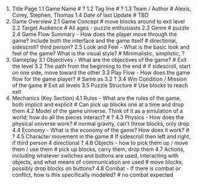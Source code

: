 1. Title Page
    1.1 Game Name
        # ?
    1.2 Tag line
        # ?
    1.3 Team / Author
        # Alexis, Corey, Stephen, Thomas
    1.4 Date of last Update
        # TBD
2. Game Overview
    2.1 Game Concept
        # move blocks around to exit level
    2.2 Target Audience
        # All ages - puzzle enthusiasts
    2.3 Genre
        # puzzle
    2.4 Game Flow Summary - How does the player move through the game? Include both the interface and the game itself
        # directional, sidescroll? third person? 
    2.5 Look and Feel - What is the basic look and feel of the game? What is the visual style?
        # Minimalistic, simplistic, ?
3. Gameplay
    3.1 Objectives - What are the objectives of the game?
        # Exit the level
    3.2 The path from the beginning to the end
        # if sidescroll, start on one side, move toward the other
    3.3 Play Flow - How does the game flow for the game player?
        # Same as 3.2 ?
    3.4 Win Condition / Mission of the game
        # Exit all levels
    3.5 Puzzle Structure
        # Use blocks to reach exit
4. Mechanics (Key Section)
    4.1 Rules - What are the rules of the game, both implicit and explicit
        # Can pick up blocks one at a time and drop them 
    4.2 Model of the game universe. Think of it as a simulation of a world; how do all the pieces interact?
        # ?
    4.3 Physics - How does the physical universe work?
        # normal gravity, can't throw blocks, only drop
    4.4 Economy - What is the economy of the game? How does it work?
        # ?
    4.5 Character movement in the game
        # If sidescroll then left and right, if third person 4 directional ?
    4.6 Objects - how to pick them up / move them / use them
        # pick up blocks, carry them, drop them
    4.7 Actions, including whatever switches and buttons are used, interacting with objects, and what means of communication are used
        # move blocks, possibly drop blocks on buttons?
    4.8 Combat - If there is combat or conflict, how is this specifically modeled?
        # no combat expected 
        
